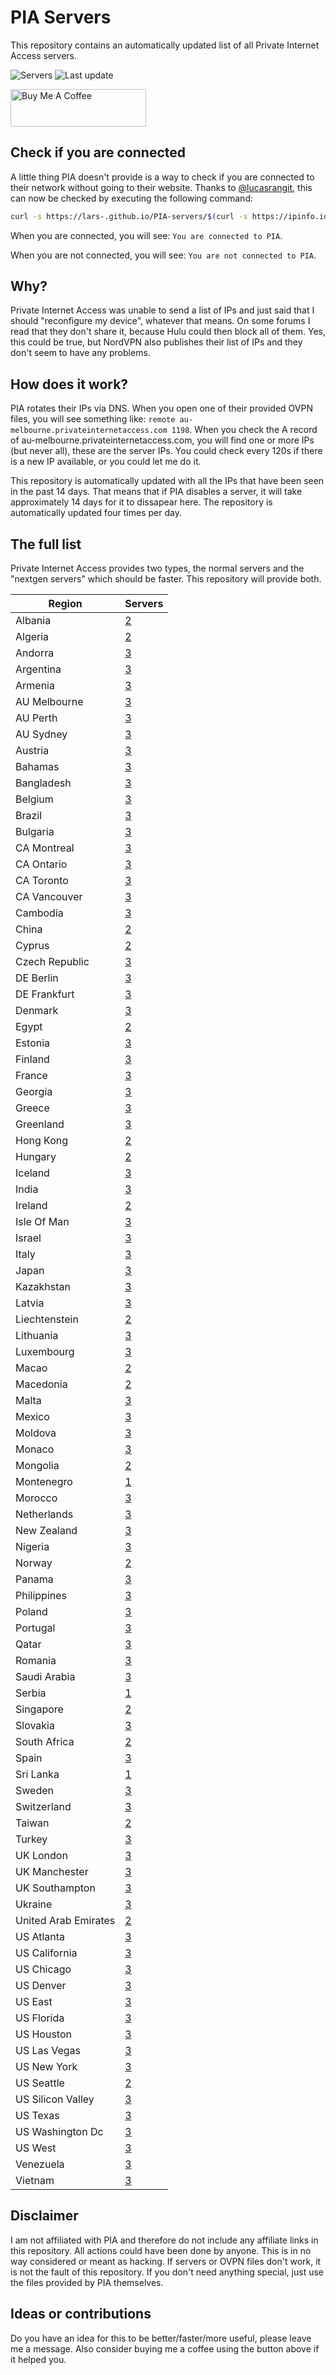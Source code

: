# PIA Servers
This repository contains an automatically updated list of all Private Internet Access servers.

![Servers](https://img.shields.io/badge/servers-267-brightgreen) ![Last update](https://img.shields.io/badge/last%20update-2023--04--12%2010%3A16%20CET-brightgreen)

<a href="https://www.buymeacoffee.com/Lars-" target="_blank"><img src="https://cdn.buymeacoffee.com/buttons/v2/default-orange.png" alt="Buy Me A Coffee" height="60" style="height: 60px !important;width: 217px !important;" ></a>

## Check if you are connected
A little thing PIA doesn't provide is a way to check if you are connected to their network without going to their website.
Thanks to [@lucasrangit](https://github.com/lucasrangit), this can now be checked by executing the following command:
```bash
curl -s https://lars-.github.io/PIA-servers/$(curl -s https://ipinfo.io/ip)
```

When you are connected, you will see: `You are connected to PIA`.

When you are not connected, you will see: `You are not connected to PIA`.

## Why?
Private Internet Access was unable to send a list of IPs and just said that I should "reconfigure my device", whatever that means.
On some forums I read that they don't share it, because Hulu could then block all of them. Yes, this could be true, but NordVPN also publishes their list of IPs and they don't seem to have any problems.

## How does it work?
PIA rotates their IPs via DNS. When you open one of their provided OVPN files, you will see something like:
`remote au-melbourne.privateinternetaccess.com 1198`. When you check the A record of au-melbourne.privateinternetaccess.com, you will find one or more IPs (but never all), these are the server IPs.
You could check every 120s if there is a new IP available, or you could let me do it.

This repository is automatically updated with all the IPs that have been seen in the past 14 days. That means that if PIA disables a server, it will take approximately 14 days for it to dissapear here.
The repository is automatically updated four times per day.

## The full list
Private Internet Access provides two types, the normal servers and the "nextgen servers" which should be faster. This repository will provide both.

Region | Servers
------ |--------
Albania | [2](https://github.com/Lars-/PIA-servers/tree/master/regions/Albania)
Algeria | [2](https://github.com/Lars-/PIA-servers/tree/master/regions/Algeria)
Andorra | [3](https://github.com/Lars-/PIA-servers/tree/master/regions/Andorra)
Argentina | [3](https://github.com/Lars-/PIA-servers/tree/master/regions/Argentina)
Armenia | [3](https://github.com/Lars-/PIA-servers/tree/master/regions/Armenia)
AU Melbourne | [3](https://github.com/Lars-/PIA-servers/tree/master/regions/AU%20Melbourne)
AU Perth | [3](https://github.com/Lars-/PIA-servers/tree/master/regions/AU%20Perth)
AU Sydney | [3](https://github.com/Lars-/PIA-servers/tree/master/regions/AU%20Sydney)
Austria | [3](https://github.com/Lars-/PIA-servers/tree/master/regions/Austria)
Bahamas | [3](https://github.com/Lars-/PIA-servers/tree/master/regions/Bahamas)
Bangladesh | [3](https://github.com/Lars-/PIA-servers/tree/master/regions/Bangladesh)
Belgium | [3](https://github.com/Lars-/PIA-servers/tree/master/regions/Belgium)
Brazil | [3](https://github.com/Lars-/PIA-servers/tree/master/regions/Brazil)
Bulgaria | [3](https://github.com/Lars-/PIA-servers/tree/master/regions/Bulgaria)
CA Montreal | [3](https://github.com/Lars-/PIA-servers/tree/master/regions/CA%20Montreal)
CA Ontario | [3](https://github.com/Lars-/PIA-servers/tree/master/regions/CA%20Ontario)
CA Toronto | [3](https://github.com/Lars-/PIA-servers/tree/master/regions/CA%20Toronto)
CA Vancouver | [3](https://github.com/Lars-/PIA-servers/tree/master/regions/CA%20Vancouver)
Cambodia | [3](https://github.com/Lars-/PIA-servers/tree/master/regions/Cambodia)
China | [2](https://github.com/Lars-/PIA-servers/tree/master/regions/China)
Cyprus | [2](https://github.com/Lars-/PIA-servers/tree/master/regions/Cyprus)
Czech Republic | [3](https://github.com/Lars-/PIA-servers/tree/master/regions/Czech%20Republic)
DE Berlin | [3](https://github.com/Lars-/PIA-servers/tree/master/regions/DE%20Berlin)
DE Frankfurt | [3](https://github.com/Lars-/PIA-servers/tree/master/regions/DE%20Frankfurt)
Denmark | [3](https://github.com/Lars-/PIA-servers/tree/master/regions/Denmark)
Egypt | [2](https://github.com/Lars-/PIA-servers/tree/master/regions/Egypt)
Estonia | [3](https://github.com/Lars-/PIA-servers/tree/master/regions/Estonia)
Finland | [3](https://github.com/Lars-/PIA-servers/tree/master/regions/Finland)
France | [3](https://github.com/Lars-/PIA-servers/tree/master/regions/France)
Georgia | [3](https://github.com/Lars-/PIA-servers/tree/master/regions/Georgia)
Greece | [3](https://github.com/Lars-/PIA-servers/tree/master/regions/Greece)
Greenland | [3](https://github.com/Lars-/PIA-servers/tree/master/regions/Greenland)
Hong Kong | [2](https://github.com/Lars-/PIA-servers/tree/master/regions/Hong%20Kong)
Hungary | [2](https://github.com/Lars-/PIA-servers/tree/master/regions/Hungary)
Iceland | [3](https://github.com/Lars-/PIA-servers/tree/master/regions/Iceland)
India | [3](https://github.com/Lars-/PIA-servers/tree/master/regions/India)
Ireland | [2](https://github.com/Lars-/PIA-servers/tree/master/regions/Ireland)
Isle Of Man | [3](https://github.com/Lars-/PIA-servers/tree/master/regions/Isle%20Of%20Man)
Israel | [3](https://github.com/Lars-/PIA-servers/tree/master/regions/Israel)
Italy | [3](https://github.com/Lars-/PIA-servers/tree/master/regions/Italy)
Japan | [3](https://github.com/Lars-/PIA-servers/tree/master/regions/Japan)
Kazakhstan | [3](https://github.com/Lars-/PIA-servers/tree/master/regions/Kazakhstan)
Latvia | [3](https://github.com/Lars-/PIA-servers/tree/master/regions/Latvia)
Liechtenstein | [2](https://github.com/Lars-/PIA-servers/tree/master/regions/Liechtenstein)
Lithuania | [3](https://github.com/Lars-/PIA-servers/tree/master/regions/Lithuania)
Luxembourg | [3](https://github.com/Lars-/PIA-servers/tree/master/regions/Luxembourg)
Macao | [2](https://github.com/Lars-/PIA-servers/tree/master/regions/Macao)
Macedonia | [2](https://github.com/Lars-/PIA-servers/tree/master/regions/Macedonia)
Malta | [3](https://github.com/Lars-/PIA-servers/tree/master/regions/Malta)
Mexico | [3](https://github.com/Lars-/PIA-servers/tree/master/regions/Mexico)
Moldova | [3](https://github.com/Lars-/PIA-servers/tree/master/regions/Moldova)
Monaco | [3](https://github.com/Lars-/PIA-servers/tree/master/regions/Monaco)
Mongolia | [2](https://github.com/Lars-/PIA-servers/tree/master/regions/Mongolia)
Montenegro | [1](https://github.com/Lars-/PIA-servers/tree/master/regions/Montenegro)
Morocco | [3](https://github.com/Lars-/PIA-servers/tree/master/regions/Morocco)
Netherlands | [3](https://github.com/Lars-/PIA-servers/tree/master/regions/Netherlands)
New Zealand | [3](https://github.com/Lars-/PIA-servers/tree/master/regions/New%20Zealand)
Nigeria | [3](https://github.com/Lars-/PIA-servers/tree/master/regions/Nigeria)
Norway | [2](https://github.com/Lars-/PIA-servers/tree/master/regions/Norway)
Panama | [3](https://github.com/Lars-/PIA-servers/tree/master/regions/Panama)
Philippines | [3](https://github.com/Lars-/PIA-servers/tree/master/regions/Philippines)
Poland | [3](https://github.com/Lars-/PIA-servers/tree/master/regions/Poland)
Portugal | [3](https://github.com/Lars-/PIA-servers/tree/master/regions/Portugal)
Qatar | [3](https://github.com/Lars-/PIA-servers/tree/master/regions/Qatar)
Romania | [3](https://github.com/Lars-/PIA-servers/tree/master/regions/Romania)
Saudi Arabia | [3](https://github.com/Lars-/PIA-servers/tree/master/regions/Saudi%20Arabia)
Serbia | [1](https://github.com/Lars-/PIA-servers/tree/master/regions/Serbia)
Singapore | [2](https://github.com/Lars-/PIA-servers/tree/master/regions/Singapore)
Slovakia | [3](https://github.com/Lars-/PIA-servers/tree/master/regions/Slovakia)
South Africa | [2](https://github.com/Lars-/PIA-servers/tree/master/regions/South%20Africa)
Spain | [3](https://github.com/Lars-/PIA-servers/tree/master/regions/Spain)
Sri Lanka | [1](https://github.com/Lars-/PIA-servers/tree/master/regions/Sri%20Lanka)
Sweden | [3](https://github.com/Lars-/PIA-servers/tree/master/regions/Sweden)
Switzerland | [3](https://github.com/Lars-/PIA-servers/tree/master/regions/Switzerland)
Taiwan | [2](https://github.com/Lars-/PIA-servers/tree/master/regions/Taiwan)
Turkey | [3](https://github.com/Lars-/PIA-servers/tree/master/regions/Turkey)
UK London | [3](https://github.com/Lars-/PIA-servers/tree/master/regions/UK%20London)
UK Manchester | [3](https://github.com/Lars-/PIA-servers/tree/master/regions/UK%20Manchester)
UK Southampton | [3](https://github.com/Lars-/PIA-servers/tree/master/regions/UK%20Southampton)
Ukraine | [3](https://github.com/Lars-/PIA-servers/tree/master/regions/Ukraine)
United Arab Emirates | [2](https://github.com/Lars-/PIA-servers/tree/master/regions/United%20Arab%20Emirates)
US Atlanta | [3](https://github.com/Lars-/PIA-servers/tree/master/regions/US%20Atlanta)
US California | [3](https://github.com/Lars-/PIA-servers/tree/master/regions/US%20California)
US Chicago | [3](https://github.com/Lars-/PIA-servers/tree/master/regions/US%20Chicago)
US Denver | [3](https://github.com/Lars-/PIA-servers/tree/master/regions/US%20Denver)
US East | [3](https://github.com/Lars-/PIA-servers/tree/master/regions/US%20East)
US Florida | [3](https://github.com/Lars-/PIA-servers/tree/master/regions/US%20Florida)
US Houston | [3](https://github.com/Lars-/PIA-servers/tree/master/regions/US%20Houston)
US Las Vegas | [3](https://github.com/Lars-/PIA-servers/tree/master/regions/US%20Las%20Vegas)
US New York | [3](https://github.com/Lars-/PIA-servers/tree/master/regions/US%20New%20York)
US Seattle | [2](https://github.com/Lars-/PIA-servers/tree/master/regions/US%20Seattle)
US Silicon Valley | [3](https://github.com/Lars-/PIA-servers/tree/master/regions/US%20Silicon%20Valley)
US Texas | [3](https://github.com/Lars-/PIA-servers/tree/master/regions/US%20Texas)
US Washington Dc | [3](https://github.com/Lars-/PIA-servers/tree/master/regions/US%20Washington%20Dc)
US West | [3](https://github.com/Lars-/PIA-servers/tree/master/regions/US%20West)
Venezuela | [3](https://github.com/Lars-/PIA-servers/tree/master/regions/Venezuela)
Vietnam | [3](https://github.com/Lars-/PIA-servers/tree/master/regions/Vietnam)


## Disclaimer
I am not affiliated with PIA and therefore do not include any affiliate links in this repository.
All actions could have been done by anyone. This is in no way considered or meant as hacking.
If servers or OVPN files don't work, it is not the fault of this repository. If you don't need anything special, just use the files provided by PIA themselves.

## Ideas or contributions
Do you have an idea for this to be better/faster/more useful, please leave me a message. Also consider buying me a coffee using the button above if it helped you.
